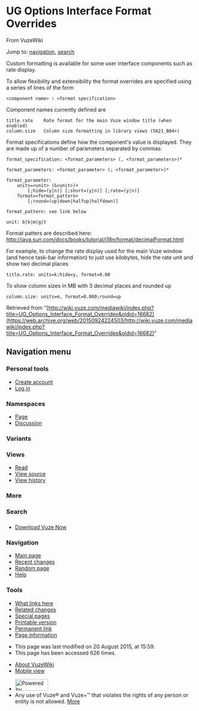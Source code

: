 <div id="mw-page-base" class="noprint">

</div>

<div id="mw-head-base" class="noprint">

</div>

<div id="content" class="mw-body" role="main">

<span id="top"></span>

# <span dir="auto">UG Options Interface Format Overrides</span>

<div id="bodyContent" class="mw-body-content">

<div id="siteSub">

From VuzeWiki

</div>

<div id="contentSub">

</div>

<div id="jump-to-nav" class="mw-jump">

Jump to: [navigation](#mw-navigation), [search](#p-search)

</div>

<div id="mw-content-text" class="mw-content-ltr" lang="en" dir="ltr">

Custom formatting is available for some user interface components such
as rate display.

To allow flexibility and extensibility the format overrides are
specified using a series of lines of the form

    <component name> : <format specification>

Component names currently defined are

    title.rate    Rate format for the main Vuze window title (when enabled)
    column.size   Column size formatting in library views (5621_B04+)

Format specifications define how the component's value is displayed.
They are made up of a number of parameters separated by commas:

    format_specification: <format_parameters> (, <format_parameters>)*

    format_parameters: <format_parameter> (; <format_parameter>)*

    format_parameter: 
        units=<unit> (&<unit>)+
            [;hide=(y|n)] [;short=(y|n)] [;rate=(y|n)]
        format=<format_pattern>
            [;round=(up|down|halfup|halfdown)]

    format_pattern: see link below

    unit: b|k|m|g|t

Format patters are described here:
<a href="https://web.archive.org/web/20150924224503/http://java.sun.com/docs/books/tutorial/i18n/format/decimalFormat.html" class="external free">http://java.sun.com/docs/books/tutorial/i18n/format/decimalFormat.html</a>

For example, to change the rate display used for the main Vuze window
(and hence task-bar information) to just use kilobytes, hide the rate
unit and show two decimal places

    title.rate: units=k;hide=y, format=0.00

To show column sizes in MB with 3 decimal places and rounded up

    column.size: units=m, format=0.000;round=up

</div>

<div class="printfooter">

Retrieved from
"[http://wiki.vuze.com/mediawiki/index.php?title=UG_Options_Interface_Format_Overrides&oldid=16682](https://web.archive.org/web/20150924224503/http://wiki.vuze.com/mediawiki/index.php?title=UG_Options_Interface_Format_Overrides&oldid=16682)"

</div>

<div id="catlinks" class="catlinks catlinks-allhidden">

</div>

<div class="visualClear">

</div>

</div>

</div>

<div id="mw-navigation">

## Navigation menu

<div id="mw-head">

<div id="p-personal" role="navigation"
aria-labelledby="p-personal-label">

### Personal tools

-   <span id="pt-createaccount">[Create
    account](/web/20150924224503/http://wiki.vuze.com/mediawiki/index.php?title=Special:UserLogin&returnto=UG+Options+Interface+Format+Overrides&type=signup)</span>
-   <span id="pt-login">[Log
    in](/web/20150924224503/http://wiki.vuze.com/mediawiki/index.php?title=Special:UserLogin&returnto=UG+Options+Interface+Format+Overrides "You are encouraged to log in; however, it is not mandatory [o]")</span>

</div>

<div id="left-navigation">

<div id="p-namespaces" class="vectorTabs" role="navigation"
aria-labelledby="p-namespaces-label">

### Namespaces

-   <span
    id="ca-nstab-main">[Page](/web/20150924224503/http://wiki.vuze.com/w/UG_Options_Interface_Format_Overrides "View the content page [c]")</span>
-   <span
    id="ca-talk">[Discussion](/web/20150924224503/http://wiki.vuze.com/mediawiki/index.php?title=Talk:UG_Options_Interface_Format_Overrides&action=edit&redlink=1 "Discussion about the content page [t]")</span>

</div>

<div id="p-variants" class="vectorMenu emptyPortlet" role="navigation"
aria-labelledby="p-variants-label">

### Variants[](#)

<div class="menu">

</div>

</div>

</div>

<div id="right-navigation">

<div id="p-views" class="vectorTabs" role="navigation"
aria-labelledby="p-views-label">

### Views

-   <span
    id="ca-view">[Read](/web/20150924224503/http://wiki.vuze.com/w/UG_Options_Interface_Format_Overrides)</span>
-   <span id="ca-viewsource">[View
    source](/web/20150924224503/http://wiki.vuze.com/mediawiki/index.php?title=UG_Options_Interface_Format_Overrides&action=edit "This page is protected.
    You can view its source [e]")</span>
-   <span id="ca-history">[View
    history](/web/20150924224503/http://wiki.vuze.com/mediawiki/index.php?title=UG_Options_Interface_Format_Overrides&action=history "Past revisions of this page [h]")</span>

</div>

<div id="p-cactions" class="vectorMenu emptyPortlet" role="navigation"
aria-labelledby="p-cactions-label">

### More[](#)

<div class="menu">

</div>

</div>

<div id="p-search" role="search">

### Search

<div id="simpleSearch">

</div>

</div>

</div>

</div>

<div id="mw-panel">

<div id="p-logo" role="banner">

[](/web/20150924224503/http://wiki.vuze.com/w/Main_Page "Visit the main page")

</div>

<div id="p-" class="portal" role="navigation"
aria-labelledby="p--label">

### 

<div class="body">

-   <span id="n-Download-Vuze-Now">[Download Vuze
    Now](https://web.archive.org/web/20150924224503/http://www.vuze.com/download)</span>

</div>

</div>

<div id="p-navigation" class="portal" role="navigation"
aria-labelledby="p-navigation-label">

### Navigation

<div class="body">

-   <span id="n-mainpage-description">[Main
    page](/web/20150924224503/http://wiki.vuze.com/w/Main_Page "Visit the main page [z]")</span>
-   <span id="n-recentchanges">[Recent
    changes](/web/20150924224503/http://wiki.vuze.com/w/Special:RecentChanges "A list of recent changes in the wiki [r]")</span>
-   <span id="n-randompage">[Random
    page](/web/20150924224503/http://wiki.vuze.com/w/Special:Random "Load a random page [x]")</span>
-   <span
    id="n-help">[Help](https://web.archive.org/web/20150924224503/https://www.mediawiki.org/wiki/Special:MyLanguage/Help:Contents "The place to find out")</span>

</div>

</div>

<div id="p-tb" class="portal" role="navigation"
aria-labelledby="p-tb-label">

### Tools

<div class="body">

-   <span id="t-whatlinkshere">[What links
    here](/web/20150924224503/http://wiki.vuze.com/w/Special:WhatLinksHere/UG_Options_Interface_Format_Overrides "A list of all wiki pages that link here [j]")</span>
-   <span id="t-recentchangeslinked">[Related
    changes](/web/20150924224503/http://wiki.vuze.com/w/Special:RecentChangesLinked/UG_Options_Interface_Format_Overrides "Recent changes in pages linked from this page [k]")</span>
-   <span id="t-specialpages">[Special
    pages](/web/20150924224503/http://wiki.vuze.com/w/Special:SpecialPages "A list of all special pages [q]")</span>
-   <span id="t-print">[Printable
    version](/web/20150924224503/http://wiki.vuze.com/mediawiki/index.php?title=UG_Options_Interface_Format_Overrides&printable=yes "Printable version of this page [p]")</span>
-   <span id="t-permalink">[Permanent
    link](/web/20150924224503/http://wiki.vuze.com/mediawiki/index.php?title=UG_Options_Interface_Format_Overrides&oldid=16682 "Permanent link to this revision of the page")</span>
-   <span id="t-info">[Page
    information](/web/20150924224503/http://wiki.vuze.com/mediawiki/index.php?title=UG_Options_Interface_Format_Overrides&action=info)</span>

</div>

</div>

</div>

</div>

<div id="footer" role="contentinfo">

-   <span id="footer-info-lastmod">This page was last modified on 20
    August 2015, at 15:59.</span>
-   <span id="footer-info-viewcount">This page has been accessed 626
    times.</span>

<!-- -->

-   <span id="footer-places-about">[About
    VuzeWiki](/web/20150924224503/http://wiki.vuze.com/w/VuzeWiki:About "VuzeWiki:About")</span>
-   <span
    id="footer-places-mobileview"><a href="https://web.archive.org/web/20150924224503/http://wiki.vuze.com/mediawiki/index.php?title=UG_Options_Interface_Format_Overrides&amp;mobileaction=toggle_view_mobile" class="noprint stopMobileRedirectToggle">Mobile view</a></span>

<!-- -->

-   <span
    id="footer-poweredbyico">[<img src="/web/20150924224503im_/http://wiki.vuze.com/mediawiki/resources/assets/poweredby_mediawiki_88x31.png" width="88" height="31" alt="Powered by MediaWiki" />](//web.archive.org/web/20150924224503/http://www.mediawiki.org/)</span>
-   <span id="footer-analyticsystemsico">Any use of Vuze® and Vuze+™
    that violates the rights of any person or entity is not allowed.
    [More](https://web.archive.org/web/20150924224503/http://vuze.com/corp/legal.php)</span>

<div style="clear:both">

</div>

</div>
